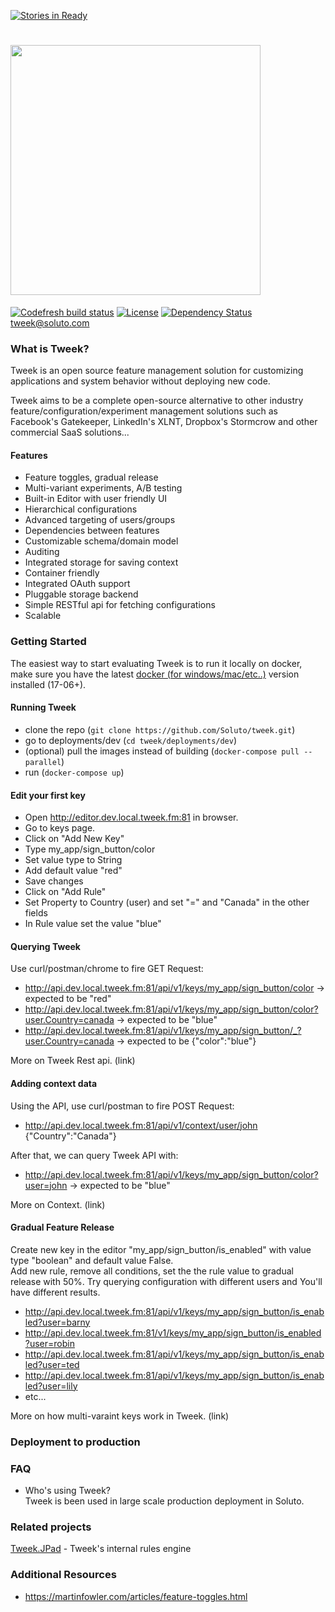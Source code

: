 [![Stories in Ready](https://badge.waffle.io/Soluto/tweek.png?label=ready&title=Ready)](https://waffle.io/Soluto/tweek?utm_source=badge)
# <img src="https://soluto.github.io/docs.tweek.fm/assets/logo-with-background.png" width="400" />

[![Codefresh build status]( https://g.codefresh.io/api/badges/build?repoOwner=Soluto&repoName=tweek&branch=master&pipelineName=tweek-all&accountName=soluto&key=eyJhbGciOiJIUzI1NiJ9.NTkwOTg1MmQ2ZDAxYjcwMDA2Yjc1ODBm.fODYFsnTAGVNVeEAA6lI0g-sTAfHjh5B9BWrOtDvSSE&type=cf-2)]( https://g.codefresh.io/repositories/Soluto/tweek/builds?filter=trigger:build;branch:master;service:590b2586eea36f000875f02e~tweek-all) [![License](https://img.shields.io/badge/license-MIT-blue.svg)](https://github.com/containous/traefik/blob/master/LICENSE.md) [![Dependency Status](https://www.versioneye.com/user/projects/596654446725bd00487bd48e/badge.svg?style=flat-square)](https://www.versioneye.com/user/projects/596654446725bd00487bd48e)  
tweek@soluto.com  

### What is Tweek?

Tweek is an open source feature management solution for customizing applications and system behavior without deploying new code.

Tweek aims to be a complete open-source alternative to other industry feature/configuration/experiment management solutions such as Facebook's Gatekeeper, LinkedIn's XLNT, Dropbox's Stormcrow and other commercial SaaS solutions...

#### Features
- Feature toggles, gradual release
- Multi-variant experiments, A/B testing
- Built-in Editor with user friendly UI
- Hierarchical configurations
- Advanced targeting of users/groups
- Dependencies between features
- Customizable schema/domain model
- Auditing
- Integrated storage for saving context  
- Container friendly
- Integrated OAuth support
- Pluggable storage backend
- Simple RESTful api for fetching configurations
- Scalable

### Getting Started
The easiest way to start evaluating Tweek is to run it locally on docker, make sure you have the latest [docker (for windows/mac/etc..)](https://www.docker.com/get-docker) version installed (17-06+).
#### Running Tweek
- clone the repo (``` git clone https://github.com/Soluto/tweek.git ```)
- go to deployments/dev (``` cd tweek/deployments/dev ```)
- (optional) pull the images instead of building (```docker-compose pull --parallel```)
- run (``` docker-compose up ```) 

#### Edit your first key
- Open http://editor.dev.local.tweek.fm:81 in browser.
- Go to keys page.
- Click on "Add New Key"
- Type my_app/sign_button/color
- Set value type to String
- Add default value "red"
- Save changes
- Click on "Add Rule"
- Set Property to Country (user) and set "=" and "Canada" in the other fields
- In Rule value set the value "blue"

#### Querying Tweek
Use curl/postman/chrome to fire GET Request:
- http://api.dev.local.tweek.fm:81/api/v1/keys/my_app/sign_button/color -> expected to be "red"
- http://api.dev.local.tweek.fm:81/api/v1/keys/my_app/sign_button/color?user.Country=canada -> expected to be "blue"
- http://api.dev.local.tweek.fm:81/api/v1/keys/my_app/sign_button/_?user.Country=canada -> expected to be {"color":"blue"}

More on Tweek Rest api. (link)

#### Adding context data
Using the API, use curl/postman to fire POST Request:
- http://api.dev.local.tweek.fm:81/api/v1/context/user/john {"Country":"Canada"}  

After that, we can query Tweek API with:
- http://api.dev.local.tweek.fm:81/api/v1/keys/my_app/sign_button/color?user=john -> expected to be "blue"

More on Context. (link)

#### Gradual Feature Release
Create new key in the editor "my_app/sign_button/is_enabled" with value type "boolean" and default value False.  
Add new rule, remove all conditions, set the the rule value to gradual release with 50%.
Try querying configuration with different users and You'll have different results.
- http://api.dev.local.tweek.fm:81/api/v1/keys/my_app/sign_button/is_enabled?user=barny
- http://api.dev.local.tweek.fm:81/v1/keys/my_app/sign_button/is_enabled?user=robin
- http://api.dev.local.tweek.fm:81/api/v1/keys/my_app/sign_button/is_enabled?user=ted
- http://api.dev.local.tweek.fm:81/api/v1/keys/my_app/sign_button/is_enabled?user=lily
- etc...

More on how multi-varaint keys work in Tweek. (link)

### Deployment to production

### FAQ
- Who's using Tweek?  
Tweek is been used in large scale production deployment in Soluto.

### Related projects
[Tweek.JPad](https://github.com/soluto/tweek.jpad) - Tweek's internal rules engine

### Additional Resources
- https://martinfowler.com/articles/feature-toggles.html
